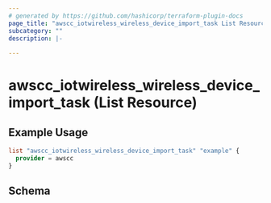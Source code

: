 ```yaml
---
# generated by https://github.com/hashicorp/terraform-plugin-docs
page_title: "awscc_iotwireless_wireless_device_import_task List Resource - terraform-provider-awscc"
subcategory: ""
description: |-
  
---
```


# awscc_iotwireless_wireless_device_import_task (List Resource)



## Example Usage

```terraform
list "awscc_iotwireless_wireless_device_import_task" "example" {
  provider = awscc
}
```

<!-- schema generated by tfplugindocs -->
## Schema
